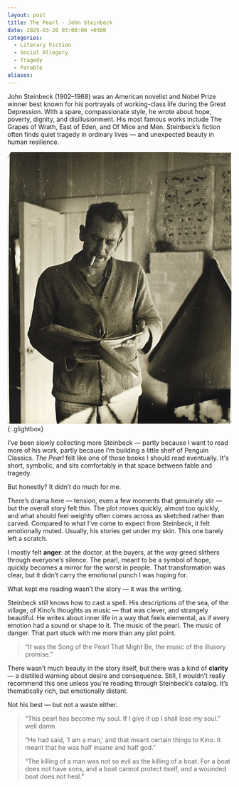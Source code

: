```yaml
---
layout: post
title: The Pearl - John Steinbeck
date: 2025-03-20 03:00:00 +0300
categories:
  - Literary Fiction
  - Social Allegory
  - Tragedy
  - Parable
aliases:
---
```


John Steinbeck (1902–1968) was an American novelist and Nobel Prize winner best known for his portrayals of working-class life during the Great Depression. With a spare, compassionate style, he wrote about hope, poverty, dignity, and disillusionment. His most famous works include The Grapes of Wrath, East of Eden, and Of Mice and Men. Steinbeck’s fiction often finds quiet tragedy in ordinary lives — and unexpected beauty in human resilience.

[![John Steinbeck](/assets/image/john.jpeg)](/assets/image/john.jpeg){:.glightbox}

I’ve been slowly collecting more Steinbeck — partly because I want to read more of his work, partly because I’m building a little shelf of Penguin Classics. _The Pearl_ felt like one of those books I should read eventually. It's short, symbolic, and sits comfortably in that space between fable and tragedy.

But honestly? It didn’t do much for me.

There’s drama here — tension, even a few moments that genuinely stir — but the overall story felt thin. The plot moves quickly, almost too quickly, and what should feel weighty often comes across as sketched rather than carved. Compared to what I’ve come to expect from Steinbeck, it felt emotionally muted. Usually, his stories get under my skin. This one barely left a scratch.

I mostly felt **anger**: at the doctor, at the buyers, at the way greed slithers through everyone’s silence. The pearl, meant to be a symbol of hope, quickly becomes a mirror for the worst in people. That transformation was clear, but it didn’t carry the emotional punch I was hoping for.

What kept me reading wasn’t the story — it was the writing.

Steinbeck still knows how to cast a spell. His descriptions of the sea, of the village, of Kino’s thoughts as music — that was clever, and strangely beautiful. He writes about inner life in a way that feels elemental, as if every emotion had a sound or shape to it. The music of the pearl. The music of danger. That part stuck with me more than any plot point.

> “It was the Song of the Pearl That Might Be, the music of the illusory promise.”

There wasn’t much beauty in the story itself, but there was a kind of **clarity** — a distilled warning about desire and consequence. Still, I wouldn’t really recommend this one unless you're reading through Steinbeck’s catalog. It’s thematically rich, but emotionally distant.

Not his best — but not a waste either.

> “This pearl has become my soul. If I give it up I shall lose my soul.” well damn
> 
> “He had said, 'I am a man,' and that meant certain things to Kino. It meant that he was half insane and half god.”
> 
> “The killing of a man was not so evil as the killing of a boat. For a boat does not have sons, and a boat cannot protect itself, and a wounded boat does not heal.”